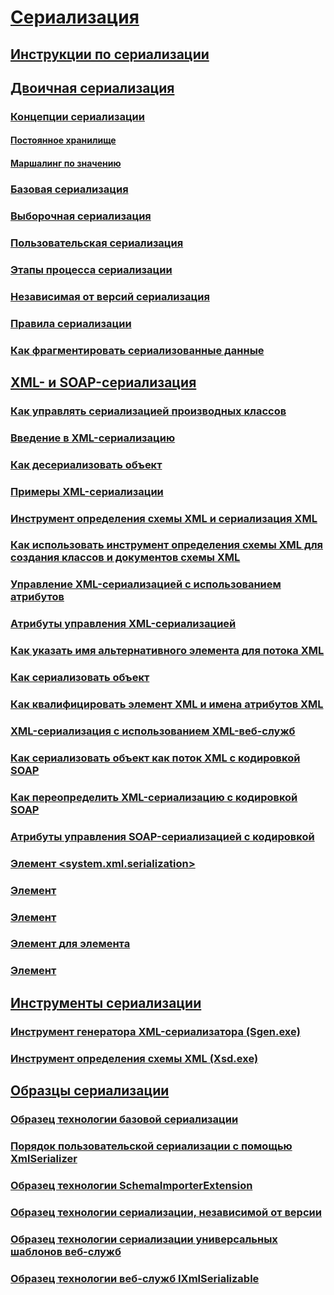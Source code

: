 # [Сериализация](index.md)
## [Инструкции по сериализации](serialization-how-to-topics.md)
## [Двоичная сериализация](binary-serialization.md)
### [Концепции сериализации](serialization-concepts.md)
#### [Постоянное хранилище](persistent-storage.md)
#### [Маршалинг по значению](marshal-by-value.md)
### [Базовая сериализация](basic-serialization.md)
### [Выборочная сериализация](selective-serialization.md)
### [Пользовательская сериализация](custom-serialization.md)
### [Этапы процесса сериализации](steps-in-the-serialization-process.md)
### [Независимая от версий сериализация](version-tolerant-serialization.md)
### [Правила сериализации](serialization-guidelines.md)
### [Как фрагментировать сериализованные данные](how-to-chunk-serialized-data.md)
## [XML- и SOAP-сериализация](xml-and-soap-serialization.md)
### [Как управлять сериализацией производных классов](how-to-control-serialization-of-derived-classes.md)
### [Введение в XML-сериализацию](introducing-xml-serialization.md)
### [Как десериализовать объект](how-to-deserialize-an-object.md)
### [Примеры XML-сериализации](examples-of-xml-serialization.md)
### [Инструмент определения схемы XML и сериализация XML](the-xml-schema-definition-tool-and-xml-serialization.md)
### [Как использовать инструмент определения схемы XML для создания классов и документов схемы XML](xml-schema-def-tool-gen.md)
### [Управление XML-сериализацией с использованием атрибутов](controlling-xml-serialization-using-attributes.md)
### [Атрибуты управления XML-сериализацией](attributes-that-control-xml-serialization.md)
### [Как указать имя альтернативного элемента для потока XML](how-to-specify-an-alternate-element-name-for-an-xml-stream.md)
### [Как сериализовать объект](how-to-serialize-an-object.md)
### [Как квалифицировать элемент XML и имена атрибутов XML](how-to-qualify-xml-element-and-xml-attribute-names.md)
### [XML-сериализация с использованием XML-веб-служб](xml-serialization-with-xml-web-services.md)
### [Как сериализовать объект как поток XML с кодировкой SOAP](how-to-serialize-an-object-as-a-soap-encoded-xml-stream.md)
### [Как переопределить XML-сериализацию с кодировкой SOAP](how-to-override-encoded-soap-xml-serialization.md)
### [Атрибуты управления SOAP-сериализацией с кодировкой](attributes-that-control-encoded-soap-serialization.md)
### [Элемент <system.xml.serialization>](system-xml-serialization-element.md)
### [Элемент <dateTimeSerialization>](datetimeserialization-element.md)
### [Элемент <schemaImporterExtensions>](schemaimporterextensions-element.md)
### [Элемент <add> для элемента <xmlSchemaImporterExtensions>](add-element-for-xmlschemaimporterextensions.md)
### [Элемент <xmlSerializer>](xmlserializer-element.md)
## [Инструменты сериализации](serialization-tools.md)
### [Инструмент генератора XML-сериализатора (Sgen.exe)](xml-serializer-generator-tool-sgen-exe.md)
### [Инструмент определения схемы XML (Xsd.exe)](xml-schema-definition-tool-xsd-exe.md)
## [Образцы сериализации](serialization-samples.md)
### [Образец технологии базовой сериализации](basic-serialization-technology-sample.md)
### [Порядок пользовательской сериализации с помощью XmlSerializer](custom-serialization-order-with-xmlserializer.md)
### [Образец технологии SchemaImporterExtension](schemaimporterextension-technology-sample.md)
### [Образец технологии сериализации, независимой от версии](version-tolerant-serialization-technology-sample.md)
### [Образец технологии сериализации универсальных шаблонов веб-служб](web-services-generics-serialization-technology-sample.md)
### [Образец технологии веб-служб IXmlSerializable](web-services-ixmlserializable-technology-sample.md)
